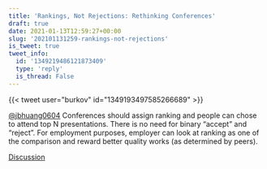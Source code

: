 ```yaml
---
title: 'Rankings, Not Rejections: Rethinking Conferences'
draft: true
date: 2021-01-13T12:59:27+00:00
slug: '202101131259-rankings-not-rejections'
is_tweet: true
tweet_info:
  id: '1349219486121873409'
  type: 'reply'
  is_thread: False
---
```




{{< tweet user="burkov" id="1349193497585266689" >}}

[@jbhuang0604](https://x.com/jbhuang0604) Conferences should assign ranking and people can chose to attend top N presentations. There is no need for binary “accept” and “reject”. For employment purposes, employer can look at ranking as one of the comparison and reward better quality works (as determined by peers).

[Discussion](https://x.com/sytelus/status/1349219486121873409)
